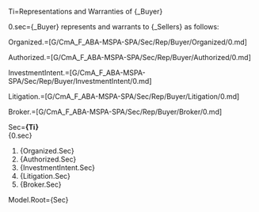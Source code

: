 Ti=Representations and Warranties of {_Buyer}

0.sec={_Buyer} represents and warrants to {_Sellers} as follows:

Organized.=[G/CmA_F_ABA-MSPA-SPA/Sec/Rep/Buyer/Organized/0.md]

Authorized.=[G/CmA_F_ABA-MSPA-SPA/Sec/Rep/Buyer/Authorized/0.md]

InvestmentIntent.=[G/CmA_F_ABA-MSPA-SPA/Sec/Rep/Buyer/InvestmentIntent/0.md]

Litigation.=[G/CmA_F_ABA-MSPA-SPA/Sec/Rep/Buyer/Litigation/0.md]

Broker.=[G/CmA_F_ABA-MSPA-SPA/Sec/Rep/Buyer/Broker/0.md]

Sec=<b>{Ti}</b><br/>{0.sec}<ol><li>{Organized.Sec}<li>{Authorized.Sec}<li>{InvestmentIntent.Sec}<li>{Litigation.Sec}<li>{Broker.Sec}</ol>

Model.Root={Sec}
